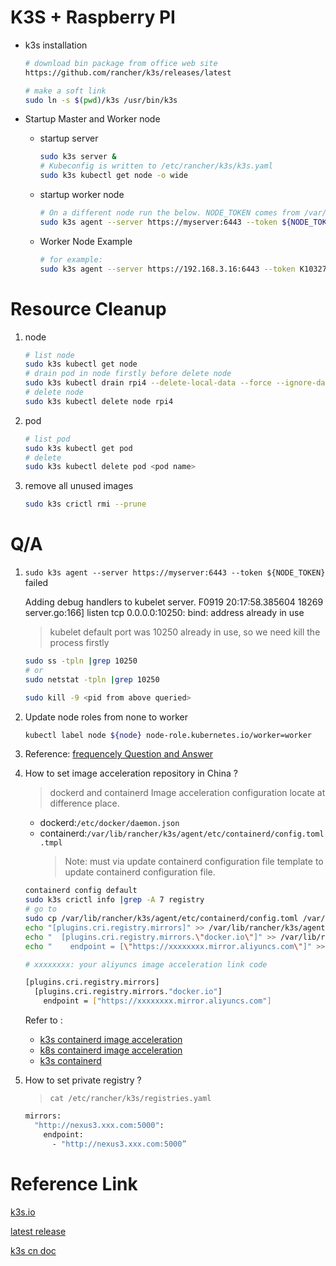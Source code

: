 # K3S + Raspberry PI

- k3s installation

  ```bash
  # download bin package from office web site
  https://github.com/rancher/k3s/releases/latest
  
  # make a soft link 
  sudo ln -s $(pwd)/k3s /usr/bin/k3s
  ```



- Startup Master and Worker node

  - startup  server

    ```bash
    sudo k3s server &
    # Kubeconfig is written to /etc/rancher/k3s/k3s.yaml
    sudo k3s kubectl get node -o wide
    ```

  - startup worker node

    ```bash
    # On a different node run the below. NODE_TOKEN comes from /var/lib/rancher/k3s/server/node-token on your server
    sudo k3s agent --server https://myserver:6443 --token ${NODE_TOKEN}
    ```

  - Worker Node Example

    ```bash
    # for example:
    sudo k3s agent --server https://192.168.3.16:6443 --token K10327841cdae84f056bd3430a4a8ed7745bbee3a827c1247cccf5cf0a87adf04d2::server:0e1c9f296df9d3dae2fa4d24d6276832  --node-name rpi4
    ```

  

# Resource Cleanup

1. node 

   ```bash
   # list node
   sudo k3s kubectl get node
   # drain pod in node firstly before delete node
   sudo k3s kubectl drain rpi4 --delete-local-data --force --ignore-daemonsets
   # delete node
   sudo k3s kubectl delete node rpi4
   ```

2. pod

   ```bash
   # list pod
   sudo k3s kubectl get pod
   # delete
   sudo k3s kubectl delete pod <pod name>
   ```

3. remove all unused images
    ```bash
    sudo k3s crictl rmi --prune
    ```   

# Q/A

1. `sudo k3s agent --server https://myserver:6443 --token ${NODE_TOKEN}` failed

    Adding debug handlers to kubelet server.
    F0919 20:17:58.385604   18269 server.go:166] listen tcp 0.0.0.0:10250: bind: address already in use

   > kubelet default port was 10250 already in use, so we need kill the process firstly 

   ```bash
   sudo ss -tpln |grep 10250
   # or 
   sudo netstat -tpln |grep 10250
   
   sudo kill -9 <pid from above queried>
   ```

2. Update node roles  from none to worker

   ```bash
   kubectl label node ${node} node-role.kubernetes.io/worker=worker
   ```

   

3. Reference: [frequencely Question and Answer](<https://docs.rancher.cn/docs/k3s/faq/_index>)

4. How to set image acceleration repository in China ?
    > dockerd and containerd Image acceleration configuration locate at difference place.
    - dockerd:`/etc/docker/daemon.json`
    - containerd:`/var/lib/rancher/k3s/agent/etc/containerd/config.toml.tmpl`
      > Note: must via update containerd configuration file template to update containerd configuration file.
    ```bash
    containerd config default
    sudo k3s crictl info |grep -A 7 registry
    # go to 
    sudo cp /var/lib/rancher/k3s/agent/etc/containerd/config.toml /var/lib/rancher/k3s/agent/etc/containerd/config.toml.tmpl
    echo "[plugins.cri.registry.mirrors]" >> /var/lib/rancher/k3s/agent/etc/containerd/config.toml.tmpl
    echo "  [plugins.cri.registry.mirrors.\"docker.io\"]" >> /var/lib/rancher/k3s/agent/etc/containerd/config.toml.tmpl
    echo "    endpoint = [\"https://xxxxxxxx.mirror.aliyuncs.com\"]" >> /var/lib/rancher/k3s/agent/etc/containerd/config.toml.tmpl

    # xxxxxxxx: your aliyuncs image acceleration link code
    ```
    ```bash
    [plugins.cri.registry.mirrors]
      [plugins.cri.registry.mirrors."docker.io"]
        endpoint = ["https://xxxxxxxx.mirror.aliyuncs.com"]
    ```

    Refer to : 
    - [k3s containerd image acceleration](https://blog.csdn.net/PlatoWG/article/details/107811162)
    - [k8s containerd image acceleration](https://github.com/containerd/cri/blob/master/docs/registry.md#configure-registry-endpoint)
    - [k3s containerd](https://www.cnblogs.com/k3s2019/p/12118489.html)

5. How to set private registry ?
    > `cat /etc/rancher/k3s/registries.yaml`
    ```bash
    mirrors:
      "http://nexus3.xxx.com:5000":
        endpoint:
          - "http://nexus3.xxx.com:5000”
    ```

# Reference Link

[k3s.io](k3s.io)

[latest release](https://github.com/rancher/k3s/releases/latest)

[k3s cn doc](https://docs.rancher.cn/k3s/)



